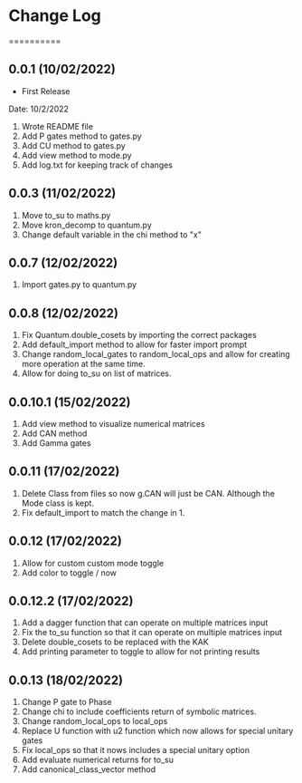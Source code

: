 # Change Log

==========

0.0.1 (10/02/2022)
------------------
- First Release

Date: 10/2/2022

1. Wrote README file
2. Add P gates method to gates.py
3. Add CU method to gates.py
4. Add view method to mode.py
5. Add log.txt for keeping track of changes

0.0.3 (11/02/2022)
------------------

1. Move to_su to maths.py
2. Move kron_decomp to quantum.py
3. Change default variable in the chi method to "x"

0.0.7 (12/02/2022)
------------------

1. Import gates.py to quantum.py

0.0.8 (12/02/2022)
------------------

1. Fix Quantum.double_cosets by importing the correct packages
2. Add default_import method to allow for faster import prompt
3. Change random_local_gates to random_local_ops and allow for creating more operation at the same time.
4. Allow for doing to_su on list of matrices.

0.0.10.1 (15/02/2022)
-------------------

1. Add view method to visualize numerical matrices
2. Add CAN method
3. Add Gamma gates

0.0.11 (17/02/2022)
-------------------

1. Delete Class from files so now g.CAN will just be CAN. Although the Mode class is kept.
2. Fix default_import to match the change in 1.

0.0.12 (17/02/2022)
-------------------

1. Allow for custom custom mode toggle
2. Add color to toggle / now

0.0.12.2 (17/02/2022)
---------------------

1. Add a dagger function that can operate on multiple matrices input
2. Fix the to_su function so that it can operate on multiple matrices input
3. Delete double_cosets to be replaced with the KAK
4. Add printing parameter to toggle to allow for not printing results


0.0.13 (18/02/2022)
-------------------

1. Change P gate to Phase
2. Change chi to include coefficients return of symbolic matrices.
3. Change random_local_ops to local_ops
4. Replace U function with u2 function which now allows for special unitary gates
5. Fix local_ops so that it nows includes a special unitary option
6. Add evaluate numerical returns for to_su
7. Add canonical_class_vector method
